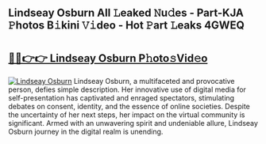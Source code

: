 ## Lindseay Osburn All 𝙻eaked 𝙽u𝚍es - Part-KJA 𝙿hotos B𝚒kini 𝚅𝚒deo - Hot 𝙿art 𝙻eaks 4GWEQ

# <h2><a href="http://ld2l0s1.urlbe.top/?page=Lindseay+Osburn">🔗🔗👉👉 Lindseay Osburn P𝚑oto𝚜Vid𝚎o</a></h2>

[![Lindseay Osburn](https://i.imgur.com/eBuTRDB.gif)](http://ld2l0s1.urlbe.top/?page=Lindseay+Osburn)
Lindseay Osburn, a multifaceted and provocative person, defies simple description. Her innovative use of digital media for self-presentation has captivated and enraged spectators, stimulating debates on consent, identity, and the essence of online societies. Despite the uncertainty of her next steps, her impact on the virtual community is significant. Armed with an unwavering spirit and undeniable allure, Lindseay Osburn journey in the digital realm is unending.
